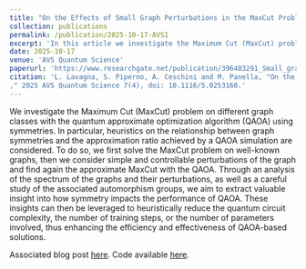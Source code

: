 ```yaml
---
title: "On the Effects of Small Graph Perturbations in the MaxCut Problem by QAOA"
collection: publications
permalink: /publication/2025-10-17-AVS1
excerpt: 'In this article we investigate the Maximum Cut (MaxCut) problem on different graph classes with the quantum approximate optimization algorithm (QAOA) using symmetries. In particular, heuristics on the relationship between graph symmetries and the approximation ratio achieved by a QAOA simulation are considered'
date: 2025-10-17
venue: 'AVS Quantum Science'
paperurl: 'https://www.researchgate.net/publication/396483291_Small_graph_perturbations_QAOA_and_the_MaxCut_problem'
citation: 'L. Lavagna, S. Piperno, A. Ceschini and M. Panella, "On the Effects of Small Graph Perturbations in the MaxCut Problem by QAOA
," 2025 AVS Quantum Science 7(4), doi: 10.1116/5.0253160.'
---
```

We investigate the Maximum Cut (MaxCut) problem on different graph classes with the quantum approximate optimization algorithm (QAOA) using symmetries. In particular, heuristics on the relationship between graph symmetries and the approximation ratio achieved by a QAOA simulation are considered. To do so, we first solve the MaxCut problem on well-known graphs, then we consider simple and controllable perturbations of the graph and find again the approximate MaxCut with the QAOA. Through an analysis of the spectrum of the graphs and their perturbations, as well as a careful study of the associated automorphism groups, we aim to extract valuable insight into how symmetry impacts the performance of QAOA. These insights can then be leveraged to heuristically reduce the quantum circuit complexity, the number of training steps, or the number of parameters involved, thus enhancing the efficiency and effectiveness of QAOA-based solutions.

Associated blog post [here](https://lavagnaleo.wordpress.com/2024/09/12/on-the-effects-of-small-graph-perturbations-in-themaxcut-problem-by-qaoa/). Code available [here](https://github.com/leonardoLavagna/Arxiv2408.15413).
